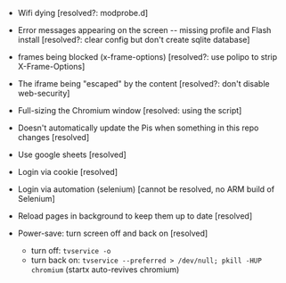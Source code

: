 * Wifi dying [resolved?: modprobe.d]
* Error messages appearing on the screen -- missing profile and Flash install
  [resolved?: clear config but don't create sqlite database]
* frames being blocked (x-frame-options) [resolved?: use polipo to strip
  X-Frame-Options]
* The iframe being "escaped" by the content [resolved?: don't disable
  web-security]
* Full-sizing the Chromium window [resolved: using the script]

* Doesn't automatically update the Pis when something in this repo changes
  [resolved]
* Use google sheets [resolved]
* Login via cookie [resolved]
* Login via automation (selenium) [cannot be resolved, no ARM build of
  Selenium]
* Reload pages in background to keep them up to date [resolved]
* Power-save: turn screen off and back on [resolved]
  - turn off: `tvservice -o`
  - turn back on: `tvservice --preferred > /dev/null; pkill -HUP chromium`
    (startx auto-revives chromium)
